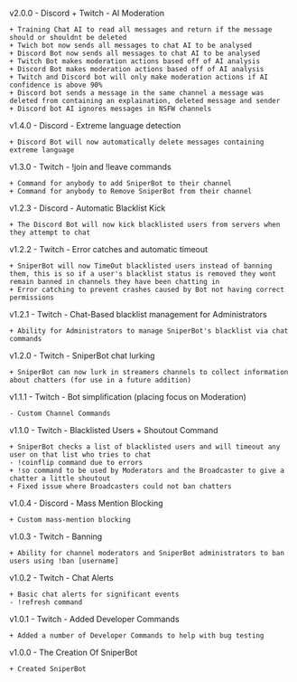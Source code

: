 v2.0.0 - Discord + Twitch - AI Moderation

    + Training Chat AI to read all messages and return if the message should or shouldnt be deleted
    + Twich bot now sends all messages to chat AI to be analysed
    + Discord Bot now sends all messages to chat AI to be analysed
    + Twitch Bot makes moderation actions based off of AI analysis
    + Discord Bot makes moderation actions based off of AI analysis
    + Twitch and Discord bot will only make moderation actions if AI confidence is above 90%
    + Discord bot sends a message in the same channel a message was deleted from containing an explaination, deleted message and sender
    + Discord bot AI ignores messages in NSFW channels

v1.4.0 - Discord - Extreme language detection

    + Discord Bot will now automatically delete messages containing extreme language

v1.3.0 - Twitch - !join and !leave commands

    + Command for anybody to add SniperBot to their channel
    + Command for anybody to Remove SniperBot from their channel

v1.2.3 - Discord - Automatic Blacklist Kick

    + The Discord Bot will now kick blacklisted users from servers when they attempt to chat

v1.2.2 - Twitch - Error catches and automatic timeout

    + SniperBot will now TimeOut blacklisted users instead of banning them, this is so if a user's blacklist status is removed they wont remain banned in channels they have been chatting in
    + Error catching to prevent crashes caused by Bot not having correct permissions

v1.2.1 - Twitch - Chat-Based blacklist management for Administrators

    + Ability for Administrators to manage SniperBot's blacklist via chat commands

v1.2.0 - Twitch - SniperBot chat lurking

    + SniperBot can now lurk in streamers channels to collect information about chatters (for use in a future addition)

v1.1.1 - Twitch - Bot simplification (placing focus on Moderation)

    - Custom Channel Commands

v1.1.0 - Twitch - Blacklisted Users + Shoutout Command

    + SniperBot checks a list of blacklisted users and will timeout any user on that list who tries to chat
    - !coinflip command due to errors
    + !so command to be used by Moderators and the Broadcaster to give a chatter a little shoutout
    + Fixed issue where Broadcasters could not ban chatters

v1.0.4 - Discord - Mass Mention Blocking

    + Custom mass-mention blocking

v1.0.3 - Twitch - Banning

    + Ability for channel moderators and SniperBot administrators to ban users using !ban [username]

v1.0.2 - Twitch - Chat Alerts

    + Basic chat alerts for significant events
    - !refresh command

v1.0.1 - Twitch - Added Developer Commands

    + Added a number of Developer Commands to help with bug testing

v1.0.0 - The Creation Of SniperBot

    + Created SniperBot
